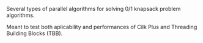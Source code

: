 Several types of parallel algorithms for solving 0/1 knapsack problem algorithms.

Meant to test both aplicability and performances of Cilk Plus and Threading Building Blocks (TBB).

